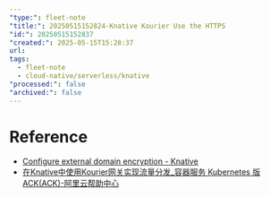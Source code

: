 ```yaml
---
"type:": fleet-note
"title:": 20250515152824-Knative Kourier Use the HTTPS
"id:": 20250515152837
"created:": 2025-05-15T15:28:37
url: 
tags:
  - fleet-note
  - cloud-native/serverless/knative
"processed:": false
"archived:": false
---
```



# Reference
* [Configure external domain encryption - Knative](https://knative.dev/docs/serving/encryption/external-domain-tls/)
* [在Knative中使用Kourier网关实现流量分发\_容器服务 Kubernetes 版 ACK(ACK)-阿里云帮助中心](https://help.aliyun.com/zh/ack/serverless-kubernetes/user-guide/use-the-kourier-gateway-in-knative#9559ca46e6kue)